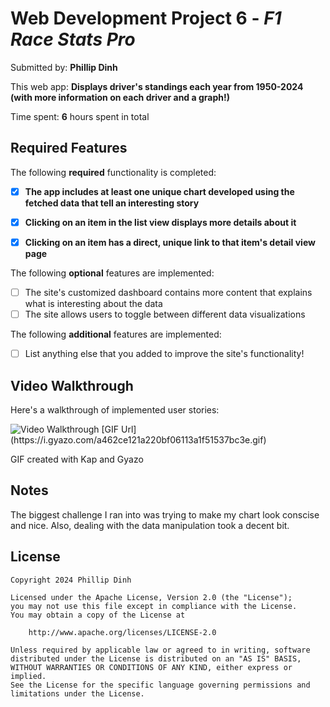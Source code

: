 # Web Development Project 6 - *F1 Race Stats Pro*

Submitted by: **Phillip Dinh**

This web app: **Displays driver's standings each year from 1950-2024 (with more information on each driver and a graph!)**

Time spent: **6** hours spent in total

## Required Features

The following **required** functionality is completed:

- [x] **The app includes at least one unique chart developed using the fetched data that tell an interesting story**
- [x] **Clicking on an item in the list view displays more details about it**
- [x] **Clicking on an item has a direct, unique link to that item's detail view page**


The following **optional** features are implemented:

- [ ] The site's customized dashboard contains more content that explains what is interesting about the data
- [ ] The site allows users to toggle between different data visualizations

The following **additional** features are implemented:

* [ ] List anything else that you added to improve the site's functionality!

## Video Walkthrough

Here's a walkthrough of implemented user stories:

<img src='https://i.gyazo.com/a462ce121a220bf06113a1f51537bc3e.gif' title='Video Walkthrough' width='' alt='Video Walkthrough' />
[GIF Url](https://i.gyazo.com/a462ce121a220bf06113a1f51537bc3e.gif) 

<!-- Replace this with whatever GIF tool you used! -->
GIF created with Kap and Gyazo
<!-- Recommended tools:
[Kap](https://getkap.co/) for macOS
[ScreenToGif](https://www.screentogif.com/) for Windows
[peek](https://github.com/phw/peek) for Linux. -->

## Notes

The biggest challenge I ran into was trying to make my chart look conscise and nice. Also, 
dealing with the data manipulation took a decent bit.

## License

    Copyright 2024 Phillip Dinh

    Licensed under the Apache License, Version 2.0 (the "License");
    you may not use this file except in compliance with the License.
    You may obtain a copy of the License at

        http://www.apache.org/licenses/LICENSE-2.0

    Unless required by applicable law or agreed to in writing, software
    distributed under the License is distributed on an "AS IS" BASIS,
    WITHOUT WARRANTIES OR CONDITIONS OF ANY KIND, either express or implied.
    See the License for the specific language governing permissions and
    limitations under the License.
